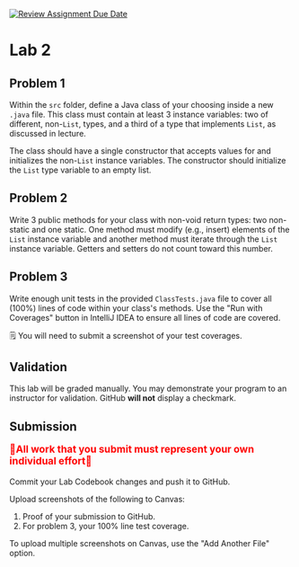 [![Review Assignment Due Date](https://classroom.github.com/assets/deadline-readme-button-24ddc0f5d75046c5622901739e7c5dd533143b0c8e959d652212380cedb1ea36.svg)](https://classroom.github.com/a/ldCnW_0_)
# Lab 2

## Problem 1

Within the `src` folder, define a Java class of your choosing inside a new `.java` file.
This class must contain at least 3 instance variables: two of different, non-`List`, types, and a third of a type that implements `List`, as discussed in lecture.

The class should have a single constructor that accepts values for and initializes the non-`List` instance variables. The constructor should initialize the `List` type variable to an empty list.

## Problem 2

Write 3 public methods for your class with non-void return types: two non-static and one static.
One method must modify (e.g., insert) elements of the `List` instance variable and another method must iterate through the `List` instance variable.
Getters and setters do not count toward this number.

## Problem 3

Write enough unit tests in the provided `ClassTests.java` file to cover all (100%) lines of code within your class's methods.
Use the "Run with Coverages" button in IntelliJ IDEA to ensure all lines of code are covered.

🗒️ You will need to submit a screenshot of your test coverages.

## Validation

This lab will be graded manually.
You may demonstrate your program to an instructor for validation.
GitHub **will not** display a checkmark.

## Submission

<p style="font-size: 125%; color: red;">🛑<strong>All work that you submit must represent your own individual effort</strong>🛑</p>

Commit your Lab Codebook changes and push it to GitHub.

Upload screenshots of the following to Canvas:
1. Proof of your submission to GitHub.
2. For problem 3, your 100% line test coverage.

To upload multiple screenshots on Canvas, use the "Add Another File" option.